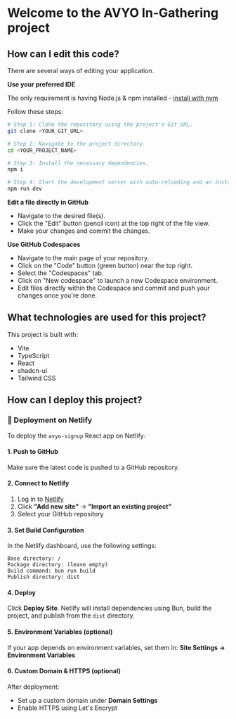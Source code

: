 # Welcome to the AVYO In-Gathering project

## How can I edit this code?

There are several ways of editing your application.

**Use your preferred IDE**

The only requirement is having Node.js & npm installed - [install with nvm](https://github.com/nvm-sh/nvm#installing-and-updating)

Follow these steps:

```sh
# Step 1: Clone the repository using the project's Git URL.
git clone <YOUR_GIT_URL>

# Step 2: Navigate to the project directory.
cd <YOUR_PROJECT_NAME>

# Step 3: Install the necessary dependencies.
npm i

# Step 4: Start the development server with auto-reloading and an instant preview.
npm run dev
```

**Edit a file directly in GitHub**

- Navigate to the desired file(s).
- Click the "Edit" button (pencil icon) at the top right of the file view.
- Make your changes and commit the changes.

**Use GitHub Codespaces**

- Navigate to the main page of your repository.
- Click on the "Code" button (green button) near the top right.
- Select the "Codespaces" tab.
- Click on "New codespace" to launch a new Codespace environment.
- Edit files directly within the Codespace and commit and push your changes once you're done.

## What technologies are used for this project?

This project is built with:

- Vite
- TypeScript
- React
- shadcn-ui
- Tailwind CSS

## How can I deploy this project?

### 🚀 Deployment on Netlify

To deploy the `avyo-signup` React app on Netlify:

#### 1. **Push to GitHub**

Make sure the latest code is pushed to a GitHub repository.

#### 2. **Connect to Netlify**

1. Log in to [Netlify](https://www.netlify.com/)
2. Click **"Add new site"** → **"Import an existing project"**
3. Select your GitHub repository

#### 3. **Set Build Configuration**

In the Netlify dashboard, use the following settings:

```
Base directory: /
Package directory: (leave empty)
Build command: bun run build
Publish directory: dist
```

#### 4. **Deploy**

Click **Deploy Site**. Netlify will install dependencies using Bun, build the project, and publish from the `dist` directory.

#### 5. **Environment Variables (optional)**

If your app depends on environment variables, set them in:
**Site Settings → Environment Variables**

#### 6. **Custom Domain & HTTPS (optional)**

After deployment:
- Set up a custom domain under **Domain Settings**
- Enable HTTPS using Let's Encrypt
